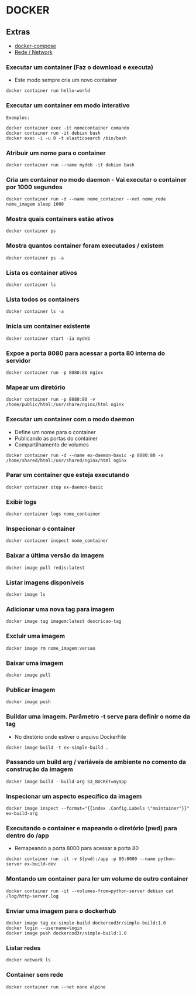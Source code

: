 # DOCKER

## Extras
* [docker-compose](Compose.md)
* [Rede / Network](rede.md)

### Executar um container (Faz o download e executa) 
* Este modo sempre cria um novo container
```
docker container run hello-world
```

### Executar um container em modo interativo
``` 
Exemplos: 

docker container exec -it nomecontainer comando 
docker container run -it debian bash
docker exec -i -u 0 -t elasticsearch /bin/bash
```

### Atribuir um nome para o container
```
docker container run --name mydeb -it debian bash
```

### Cria um container no modo daemon - Vai executar o container por 1000 segundos
    
```
docker container run -d --name nome_container --net nome_rede  nome_imagem sleep 1000 
```

### Mostra quais containers estão ativos
```
docker container ps
```

### Mostra quantos container foram executados / existem
```
docker container ps -a
```

### Lista os container ativos 
```
docker container ls 
```

### Lista todos os containers
```
docker container ls -a
```

### Inicia um container existente 
```
docker container start -ia mydeb
```

### Expoe a porta 8080 para acessar a porta 80 interna do servidor
```
docker container run -p 8080:80 nginx
```

### Mapear um diretório 
```
docker container run -p 8080:80 -v /home/public/html:/usr/share/nginx/html nginx
```

### Executar um container com o modo daemon
* Define um nome para o container
* Publicando as portas do container 
* Compartilhamento de volumes 
```
docker container run -d --name ex-daemon-basic -p 8080:80 -v /home/shared/html:/usr/shared/nginx/html nginx
``` 

### Parar um container que esteja executando
```
docker container stop ex-daemon-basic
```

### Exibir logs
``` 
docker container logs nome_container
```

### Inspecionar o container
```
docker container inspect nome_container
```

### Baixar a última versão da imagem
```
docker image pull redis:latest
```
### Listar imagens disponíveis
```
docker image ls
```
### Adicionar uma nova tag para imagem 
```
docker image tag imagem:latest descricao-tag
```
### Excluir uma imagem
```
docker image rm nome_imagem:versao 
```
### Baixar uma imagem
```
docker image pull
```
### Publicar imagem
```
docker image push
```
### Buildar uma imagem. Parâmetro -t serve para definir o nome da tag
* No diretório onde estiver o arquivo DockerFile
```
docker image build -t ex-simple-build . 
```
### Passando um build arg / variáveis de ambiente no comento da construção da imagem
```
docker image build --build-arg S3_BUCKET=myapp
```
### Inspecionar um aspecto específico da imagem
```
docker image inspect --format="{{index .Config.Labels \"maintainer"}}" ex-build-arg
```

### Executando o container e mapeando o diretório (pwd) para dentro do /app
* Remapeando a porta 8000 para acessar a porta 80
```
docker container run -it -v $(pwd):/app -p 80:8000 --name python-server ex-build-dev
```
### Montando um container para ler um volume de outro container 
```
docker container run -it --volumes-from=python-server debian cat /log/http-server.log
```

### Enviar uma imagem para o dockerhub
```
docker image tag ex-simple-build dockercod3r/simple-build:1.0 
docker login --username=login
docker image push dockercod3r/simple-build:1.0
```

### Listar redes 
```
docker network ls 
```

### Container sem rede
```
docker container run --net none alpine
```
